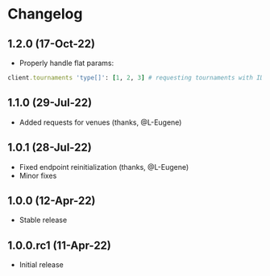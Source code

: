 # Changelog

## 1.2.0 (17-Oct-22)

* Properly handle flat params:

```ruby
client.tournaments 'type[]': [1, 2, 3] # requesting tournaments with IDs 1, 2, or 3
```

## 1.1.0 (29-Jul-22)

* Added requests for venues (thanks, @L-Eugene)

## 1.0.1 (28-Jul-22)

* Fixed endpoint reinitialization (thanks, @L-Eugene)
* Minor fixes

## 1.0.0 (12-Apr-22)

* Stable release

## 1.0.0.rc1 (11-Apr-22)

* Initial release